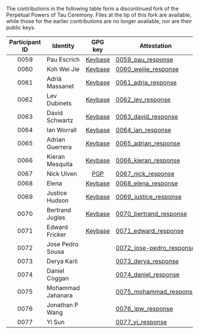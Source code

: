 The contributions in the following table form a discontinued fork of the Perpetual Powers of Tau Ceremony. Files at the tip of this fork are available, while those for the earlier contributions are no longer available, nor are their public keys.

| Participant ID | Identity | GPG key | Attestation |
|:-:|-|:-:|-|
| 0059 | Pau Escrich | [Keybase](https://keybase.io/paues) | [0059_pau_response](./0059_pau_response/README.md) |
| 0060 | Koh Wei Jie | [Keybase](https://keybase.io/contactkohweijie) | [0060_weijie_response](./0060_weijie_response/README.md) |
| 0061 | Adrià Massanet | [Keybase](https://keybase.io/adriamb) | [0061_adria_response](./0061_adria_response/README.md) |
| 0062 | Lev Dubinets | [Keybase](https://keybase.io/dubinets) | [0062_lev_response](./0062_lev_response/README.md) |
| 0063 | David Schwartz | [Keybase](https://keybase.io/davidsrz) | [0063_david_response](./0063_david_response/README.md) |
| 0064 | Ian Worrall | [Keybase](https://keybase.io/esphinx) | [0064_ian_response](./0064_ian_response/README.md) |
| 0065 | Adrian Guerrera | [Keybase](https://keybase.io/deepyr) | [0065_adrian_response](./0065_adrian_response/README.md) |
| 0066 | Kieran Mesquita | [Keybase](https://keybase.io/mesquka) | [0066_kieran_response](./0066_kieran_response/README.md) |
| 0067 | Nick Ulven |[PGP](./0067_nick_response/nick.pgp) | [0067_nick_response](./0067_nick_response/README.md) |
| 0068 | Elena | [Keybase](https://keybase.io/elena_irf) | [0068_elena_response](./0068_elena_response/README.md) |
| 0069 | Justice Hudson | [Keybase](https://keybase.io/j_chance) | [0069_justice_response](./0069_justice_response/README.md) |
| 0070 | Bertrand Juglas | [Keybase](https://keybase.io/bertux) | [0070_bertrand_response](./0070_bertrand_response/README.md) |
| 0071 | Edward Fricker | [Keybase](https://keybase.io/edwd) | [0071_edward_response](./0071_edward_response/README.md) |
| 0072 | Jose Pedro Sousa |  | [0072_jose-pedro_response](./0072_jose-pedro_response/README.md) |
| 0073 | Derya Karli |  | [0073_derya_response](./0073_derya_response/README.md) |
| 0074 | Daniel Coggan |  | [0074_daniel_response](./0074_daniel_response/README.md) |
| 0075 | Mohammad Jahanara |  | [0075_mohammad_response](./0075_mohammad_response/README.md) |
| 0076 | Jonathan P Wang |  | [0076_jpw_response](./0076_jpw_response/README.md) |
| 0077 | Yi Sun |  | [0077_yi_response](./0077_yi_response/README.md) |
